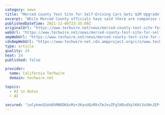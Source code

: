 ```yaml
---
category: news
title: "Merced County Test Site for Self-Driving Cars Gets $2M Upgrade"
excerpt: "While Merced County officials have said there are companies under contract to test at the site, they won’t say who those entities are because of the proprietary nature of the products being developed and tested there."
publishedDateTime: 2021-12-06T23:35:00Z
originalUrl: "https://www.techwire.net/news/merced-county-test-site-for-self-driving-cars-gets-2m-upgrade"
webUrl: "https://www.techwire.net/news/merced-county-test-site-for-self-driving-cars-gets-2m-upgrade"
ampWebUrl: "https://www.techwire.net/news/merced-county-test-site-for-self-driving-cars-gets-2m-upgrade?_amp=true"
cdnAmpWebUrl: "https://www-techwire-net.cdn.ampproject.org/c/s/www.techwire.net/news/merced-county-test-site-for-self-driving-cars-gets-2m-upgrade?_amp=true"
type: article
quality: 24
heat: 24
published: false

provider:
  name: California Techwire
  domain: techwire.net

topics:
  - AI in Autos
  - AI

secured: "inCykmnQ3ok6hMNODKbvMz+3KavUQzMXxTmJxuZFglHDudVplKHt3xVHnJEP+0Yn3H6/fN5+OjKy1n95J5KKjhPiMFTKDWq9HOqzWzIi8vK54v0M+cQXJnlox/acqa8a3GFJR+qB4OBQ5RcrpbVlRRaJPLjMtXlwPZcpBVvuTD3MUkxd9dAhpH02EmTThtTeUG3k2qVi325sQD04O/3M2I4XdyCat97qfqhtjd+YqQvjj7nkaWhCdcEWaJtUCqUFWg53E73JRruWDkyh6z/GqGhZTgEcUJZCpqwEznEXcckyFOOkfca/cUPtf/uUS6J55i8PSfzEdbwSRPbtJ31Rwr2HIPCtHGAcaxQmn3XEXjU=;42FwoPOCtaM8BBYc7hVWcA=="
---
```


